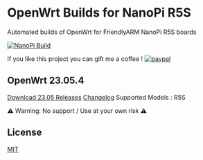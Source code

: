 # OpenWrt Builds for NanoPi R5S

Automated builds of OpenWrt for FriendlyARM NanoPi R5S boards

[![NanoPi Build](https://github.com/anaelorlinski/OpenWrt-NanoPi-R5S-Builds/actions/workflows/NanoPi-Build.yml/badge.svg)](https://github.com/anaelorlinski/OpenWrt-NanoPi-R5S-Builds/actions/workflows/NanoPi-Build.yml)

If you like this project you can gift me a coffee !
[![paypal](https://www.paypalobjects.com/en_US/i/btn/btn_donate_LG.gif)](https://www.paypal.com/donate/?business=8XQTGXAHEAKPY&no_recurring=0&currency_code=EUR)

## OpenWrt 23.05.4

[Download 23.05 Releases](https://github.com/anaelorlinski/OpenWrt-NanoPi-R5S-Builds/releases?q=OpenWrtAO-23.05&expanded=true) [Changelog](https://github.com/anaelorlinski/OpenWrt-NanoPi-R5S-Builds/blob/main/openwrt-23.05/release-info.md)
Supported Models : R5S

⚠ Warning: No support / Use at your own risk  ⚠

## License

[MIT](https://github.com/anaelorlinski/OpenWRT-Rockchip/blob/master/LICENSE)
